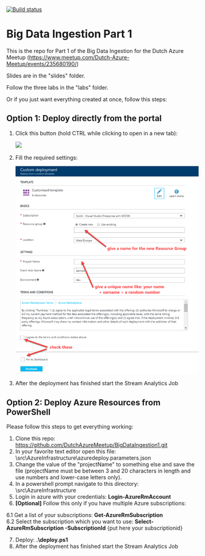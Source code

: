 [![Build status](https://ci.appveyor.com/api/projects/status/ch4ph3xdg4i44a98/branch/master?svg=true)](https://ci.appveyor.com/project/olandese/bigdataingestion1/branch/master)

# Big Data Ingestion Part 1

This is the repo for Part 1 of the Big Data Ingestion for the Dutch Azure Meetup (https://www.meetup.com/Dutch-Azure-Meetup/events/235680190/)

Slides are in the "slides" folder. 

Follow the three labs in the "labs" folder.

Or if you just want everything created at once, follow this steps: 

## Option 1: Deploy directly from the portal

1. Click this button (hold CTRL while clicking to open in a new tab):

    <a target="_blank" id="deploy-to-azure"  href="https://portal.azure.com/#create/Microsoft.Template/uri/https%3A%2F%2Fraw.githubusercontent.com%2FDutchAzureMeetup%2FBigDataIngestion1%2Fmaster%2Fsrc%2FAzureInfrastructure%2Fazuredeploy.json"><img src="http://azuredeploy.net/deploybutton.png"/></a>

2. Fill the required settings:

    ![](https://raw.githubusercontent.com/DutchAzureMeetup/BigDataIngestion1/master/img/intro.png)

3. After the deployment has finished start the Stream Analytics Job

## Option 2: Deploy Azure Resources from PowerShell 

Please follow this steps to get everything working: 

1. Clone this repo: https://github.com/DutchAzureMeetup/BigDataIngestion1.git
2. In your favorite text editor open this file: \src\AzureInfrastructure\azuredeploy.parameters.json
3. Change the value of the "projectName" to something else and save the file (projectName must be between 3 and 20 characters in length and use numbers and lower-case letters only).
4. In a powershell prompt navigate to this directory: \src\AzureInfrastructure
5. Login in azure with your credentials: **Login-AzureRmAccount**
6. **[Optional]** Follow this only if you have multiple Azure subscriptions:

  6.1 Get a list of your subscriptions: **Get-AzureRmSubscription**  
  6.2 Select the subscription which you want to use: **Select-AzureRmSubscription -SubscriptionId** {put here your subscriptionid}
  
7. Deploy: **.\deploy.ps1**
8. After the deployment has finished start the Stream Analytics Job
